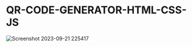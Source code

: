 # QR-CODE-GENERATOR-HTML-CSS-JS
![Screenshot 2023-09-21 225417](https://github.com/Narayan-Thakare/QR-CODE-GENERATOR-HTML-CSS-JS/assets/113063658/e8931eb1-59aa-4131-98f4-c7139f1f7a12)

